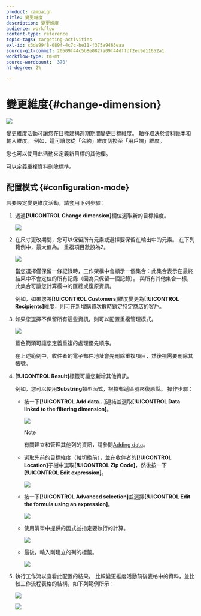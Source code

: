 ```yaml
---
product: campaign
title: 變更維度
description: 變更維度
audience: workflow
content-type: reference
topic-tags: targeting-activities
exl-id: c3de99f8-089f-4c7c-be11-f375a9463eaa
source-git-commit: 20509f44c5b8e0827a09f44dffdf2ec9d11652a1
workflow-type: tm+mt
source-wordcount: '370'
ht-degree: 2%

---
```


# 變更維度{#change-dimension}

![](../../assets/common.svg)

變更維度活動可讓您在目標建構週期期間變更目標維度。 軸移取決於資料範本和輸入維度。 例如，這可讓您從「合約」維度切換至「用戶端」維度。

您也可以使用此活動來定義新目標的其他欄。

可以定義重複資料刪除標準。

## 配置模式 {#configuration-mode}

若要設定變更維度活動，請套用下列步驟：

1. 透過&#x200B;**[!UICONTROL Change dimension]**&#x200B;欄位選取新的目標維度。

   ![](assets/s_user_change_dimension_param1.png)

1. 在尺寸更改期間，您可以保留所有元素或選擇要保留在輸出中的元素。 在下列範例中，最大值為。 重複項目數設為2。

   ![](assets/s_user_change_dimension_limit.png)

   當您選擇僅保留一條記錄時，工作架構中會顯示一個集合：此集合表示在最終結果中不會定位的所有記錄（因為只保留一個記錄）。 與所有其他集合一樣，此集合可讓您計算欄中的匯總或復原資訊。

   例如，如果您將&#x200B;**[!UICONTROL Customers]**&#x200B;維度變更為&#x200B;**[!UICONTROL Recipients]**&#x200B;維度，則可在新增購買次數時鎖定特定商店的客戶。

1. 如果您選擇不保留所有這些資訊，則可以配置重複管理模式。

   ![](assets/s_user_change_dimension_param2.png)

   藍色箭頭可讓您定義重複的處理優先順序。

   在上述範例中，收件者的電子郵件地址會先刪除重複項目，然後視需要刪除其帳號。

1. **[!UICONTROL Result]**&#x200B;標籤可讓您新增其他資訊。

   例如，您可以使用&#x200B;**Substring**&#x200B;類型函式，根據郵遞區號來復原縣。 操作步驟：

   * 按一下&#x200B;**[!UICONTROL Add data...]**&#x200B;連結並選取&#x200B;**[!UICONTROL Data linked to the filtering dimension]**。

      ![](assets/wf_change-dimension_sample_01.png)

      >[!NOTE]
      >
      >有關建立和管理其他列的資訊，請參閱[Adding data](query.md#adding-data)。

   * 選取先前的目標維度（軸切換前），並在收件者的&#x200B;**[!UICONTROL Location]**&#x200B;子樹中選取&#x200B;**[!UICONTROL Zip Code]**，然後按一下&#x200B;**[!UICONTROL Edit expression]**。

      ![](assets/wf_change-dimension_sample_02.png)

   * 按一下&#x200B;**[!UICONTROL Advanced selection]**&#x200B;並選擇&#x200B;**[!UICONTROL Edit the formula using an expression]**。

      ![](assets/wf_change-dimension_sample_03.png)

   * 使用清單中提供的函式並指定要執行的計算。

      ![](assets/wf_change-dimension_sample_04.png)

   * 最後，輸入剛建立的列的標籤。

      ![](assets/wf_change-dimension_sample_05.png)

1. 執行工作流以查看此配置的結果。 比較變更維度活動前後表格中的資料，並比較工作流程表格的結構，如下列範例所示：

   ![](assets/wf_change-dimension_sample_06.png)

   ![](assets/wf_change-dimension_sample_07.png)
